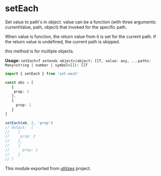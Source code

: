 # setEach

Set value to path's in object. value can be a function (with three arguments: currentValue, path, object) that invoked for the specific path.

When value is function, the return value from it is set for the current path. if the return value is undefined, the current path is skipped.

this method is for multiple objects.

**Usage:** `setEach<T extends object>(object: []T, value: any, ...paths: Many<string | number | symbol>[]): []T`

```typescript
import { setEach } from 'set-each'

const obs = [
   {
    prop: 1
   },
   {
     prop: 1
   }
]

setEach(ob, 2, 'prop')
// Output:  [
//    {
//     prop: 2
//    },
//    {
//      prop: 2
//    }
// ]
```

<!-- *keywords [] *keywordsend -->


This module exported from [utilizes](https://www.npmjs.com/package/utilizes) project.<!-- -->